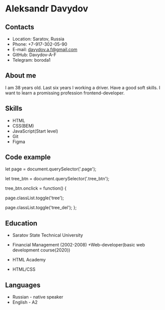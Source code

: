 # Aleksandr Davydov

## Contacts
* Location: Saratov, Russia
* Phone: +7-917-302-05-90
* E-mail: davydov.a.f@gmail.com
* GitHub: Davydov-A-F
* Telegram: boroda1

## About me
I am 38 years old. Last six years I working a driver. Have a good soft skills. I want to learn a promissing profession  frontend-developer.

## Skills
* HTML
* CSS(BEM)
* JavaScript(Start level)
* Git
* Figma

## Code example

let page = document.querySelector('.page');

let tree_btn = document.querySelector('.tree_btn');


tree_btn.onclick = function() {

  page.classList.toggle('tree');
  
  page.classList.toggle('tree_del');
};

## Education
* Saratov State Technical University 
+ Financial Management (2002-2008)
+Web-developer(basic web development course(2020))

* HTML Academy
+ HTML/CSS

## Languages
* Russian - native speaker
* English - A2
